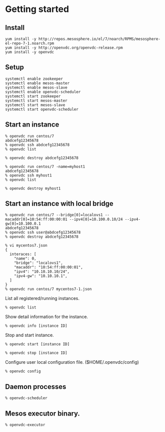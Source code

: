 # Getting started


## Install

```
yum install -y http://repos.mesosphere.io/el/7/noarch/RPMS/mesosphere-el-repo-7-1.noarch.rpm
yum install -y http://openvdc.org/openvdc-release.rpm
yum install -y openvdc
```

## Setup


```
systemctl enable zookeeper
systemctl enable mesos-master
systemctl enable mesos-slave
systemctl enable openvdc-scheduler
systemctl start zookeeper
systemctl start mesos-master
systemctl start mesos-slave
systemctl start openvdc-scheduler
```


## Start an instance

```
% openvdc run centos/7
abdcefg12345678
% openvdc ssh abdcefg12345678
% openvdc list

% openvdc destroy abdcefg12345678
```

```
% openvdc run centos/7 -name=myhost1
abdcefg12345678
% openvdc ssh myhost1
% openvdc list

% openvdc destroy myhost1
```

## Start an instance with local bridge

```
% openvdc run centos/7 --bridge[0]=localovs1 --macaddr[0]=10:54:ff:00:00:01 --ipv4[0]=10.100.0.10/24 --ipv4-gw[0]=10.100.0.1
abdcefg12345678
% openvdc ssh user@abdcefg12345678
% openvdc destroy abdcefg12345678
```

```
% vi mycentos7.json
{
  interaces: [
    "name": 0,
    "bridge": "localovs1",
    "macaddr": "10:54:ff:00:00:01",
    "ipv4": "10.10.10.10/24",
    "ipv4-gw": "10.10.10.1",
  ]
}
% openvdc run centos/7 mycentos7-1.json
```

List all registered/running instances.

```
% openvdc list
```

Show detail information for the instance.

```
% openvdc info [instance ID]
```

Stop and start instance.

```
% openvdc start [instance ID]
```

```
% openvdc stop [instance ID]
```

Configure user local configuration file. ($HOME/.openvdc/config)

```
% openvdc config
```

## Daemon processes

```
% openvdc-scheduler
```

## Mesos executor binary.

```
% openvdc-executor
```
